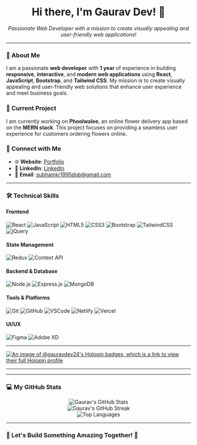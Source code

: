 <h1 align="center">Hi there, I'm Gaurav Dev! 👋</h1>

<p align="center">
  <i>Passionate Web Developer with a mission to create visually appealing and user-friendly web applications!</i>
</p>

---

### 🚀 About Me

I am a passionate **web developer** with **1 year** of experience in building **responsive**, **interactive**, and **modern web applications** using **React**, **JavaScript**, **Bootstrap**, and **Tailwind CSS**. My mission is to create visually appealing and user-friendly web solutions that enhance user experience and meet business goals.

### 🌸 Current Project

I am currently working on **Phoolwalee**, an online flower delivery app based on the **MERN stack**. This project focuses on providing a seamless user experience for customers ordering flowers online.

### 🌟 Connect with Me

- 🌐 **Website**: [Portfolio](https://your-portfolio-url.com)  
- 💼 **LinkedIn**: [LinkedIn](https://www.linkedin.com/in/gauravdev)  
- 📧 **Email**: [subhamkr1995dob@gmail.com](mailto:subhamkr1995dob@gmail.com)  

---

### 🛠️ Technical Skills

#### **Frontend**  
<p align="left">
  <img src="https://img.shields.io/badge/-React-61DAFB?style=flat&logo=React&logoColor=white" alt="React" />
  <img src="https://img.shields.io/badge/-JavaScript-F7DF1E?style=flat&logo=JavaScript&logoColor=black" alt="JavaScript" />
  <img src="https://img.shields.io/badge/-HTML5-E34F26?style=flat&logo=HTML5&logoColor=white" alt="HTML5" />
  <img src="https://img.shields.io/badge/-CSS3-1572B6?style=flat&logo=CSS3&logoColor=white" alt="CSS3" />
  <img src="https://img.shields.io/badge/-Bootstrap-563D7C?style=flat&logo=Bootstrap&logoColor=white" alt="Bootstrap" />
  <img src="https://img.shields.io/badge/-TailwindCSS-38B2AC?style=flat&logo=TailwindCSS&logoColor=white" alt="TailwindCSS" />
  <img src="https://img.shields.io/badge/-jQuery-0769AD?style=flat&logo=jQuery&logoColor=white" alt="jQuery" />
</p>

#### **State Management**  
<p align="left">
  <img src="https://img.shields.io/badge/-Redux-764ABC?style=flat&logo=Redux&logoColor=white" alt="Redux" />
  <img src="https://img.shields.io/badge/-Context--API-4CAF50?style=flat" alt="Context API" />
</p>

#### **Backend & Database**  
<p align="left">
  <img src="https://img.shields.io/badge/-Node.js-339933?style=flat&logo=Node.js&logoColor=white" alt="Node.js" />
  <img src="https://img.shields.io/badge/-Express.js-000000?style=flat&logo=Express&logoColor=white" alt="Express.js" />
  <img src="https://img.shields.io/badge/-MongoDB-47A248?style=flat&logo=MongoDB&logoColor=white" alt="MongoDB" />
</p>

#### **Tools & Platforms**  
<p align="left">
  <img src="https://img.shields.io/badge/-Git-F05032?style=flat&logo=Git&logoColor=white" alt="Git" />
  <img src="https://img.shields.io/badge/-GitHub-181717?style=flat&logo=GitHub&logoColor=white" alt="GitHub" />
  <img src="https://img.shields.io/badge/-VSCode-007ACC?style=flat&logo=Visual-Studio-Code&logoColor=white" alt="VSCode" />
  <img src="https://img.shields.io/badge/-Netlify-00C7B7?style=flat&logo=Netlify&logoColor=white" alt="Netlify" />
  <img src="https://img.shields.io/badge/-Vercel-000000?style=flat&logo=Vercel&logoColor=white" alt="Vercel" />
</p>

#### **UI/UX**  
<p align="left">
  <img src="https://img.shields.io/badge/-Figma-F24E1E?style=flat&logo=Figma&logoColor=white" alt="Figma" />
  <img src="https://img.shields.io/badge/-AdobeXD-FF61F6?style=flat&logo=Adobe-XD&logoColor=white" alt="Adobe XD" />
</p>

---

[![An image of @gauravdev24's Holopin badges, which is a link to view their full Holopin profile](https://holopin.me/gauravdev24)](https://holopin.io/@gauravdev24)

---

---

### 💻 My GitHub Stats

<p align="center">
  <img src="https://github-readme-stats.vercel.app/api?username=Gaurav-Dev24&show_icons=true&theme=radical" alt="Gaurav's GitHub Stats" />
  <br />
  <img src="https://github-readme-streak-stats.herokuapp.com/?user=Gaurav-Dev24&theme=radical" alt="Gaurav's GitHub Streak" />
  <br />
  <img src="https://github-readme-stats.vercel.app/api/top-langs/?username=Gaurav-Dev24&layout=compact&theme=radical" alt="Top Languages" />
</p>

---

### 🚀 Let's Build Something Amazing Together! 🚀
